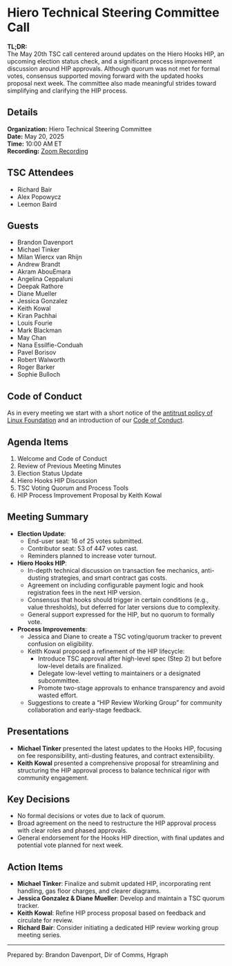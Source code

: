 # Hiero Technical Steering Committee Call

**TL;DR:**  
The May 20th TSC call centered around updates on the Hiero Hooks HIP, an upcoming election status check, and a significant process improvement discussion around HIP approvals. Although quorum was not met for formal votes, consensus supported moving forward with the updated hooks proposal next week. The committee also made meaningful strides toward simplifying and clarifying the HIP process.

## Details

**Organization:** Hiero Technical Steering Committee  
**Date:** May 20, 2025  
**Time:** 10:00 AM ET  
**Recording:** [Zoom Recording](https://zoom.us/rec/share/v5gQsPXuOASo1YBhK2nbAWQ9RPMiX1oLvGPfNhpsqVrUHe77EpN3Ukhi4YfQ3nTq.0ciKwwpuP_2-vOys)

## TSC Attendees

- Richard Bair  
- Alex Popowycz 
- Leemon Baird  

## Guests

- Brandon Davenport   
- Michael Tinker  
- Milan Wiercx van Rhijn  
- Andrew Brandt  
- Akram AbouEmara  
- Angelina Ceppaluni  
- Deepak Rathore  
- Diane Mueller  
- Jessica Gonzalez  
- Keith Kowal  
- Kiran Pachhai  
- Louis Fourie  
- Mark Blackman  
- May Chan  
- Nana Essilfie-Conduah  
- Pavel Borisov  
- Robert Walworth  
- Roger Barker  
- Sophie Bulloch

## Code of Conduct

As in every meeting we start with a short notice of the [antitrust policy of Linux Foundation](https://www.linuxfoundation.org/legal/antitrust-policy) and an introduction of our [Code of Conduct](https://www.lfdecentralizedtrust.org/code-of-conduct).

## Agenda Items

1. Welcome and Code of Conduct
2. Review of Previous Meeting Minutes
3. Election Status Update
4. Hiero Hooks HIP Discussion
5. TSC Voting Quorum and Process Tools
6. HIP Process Improvement Proposal by Keith Kowal

## Meeting Summary

- **Election Update**:
  - End-user seat: 16 of 25 votes submitted.
  - Contributor seat: 53 of 447 votes cast.
  - Reminders planned to increase voter turnout.
- **Hiero Hooks HIP**:
  - In-depth technical discussion on transaction fee mechanics, anti-dusting strategies, and smart contract gas costs.
  - Agreement on including configurable payment logic and hook registration fees in the next HIP version.
  - Consensus that hooks should trigger in certain conditions (e.g., value thresholds), but deferred for later versions due to complexity.
  - General support expressed for the HIP, but no quorum to formally vote.
- **Process Improvements**:
  - Jessica and Diane to create a TSC voting/quorum tracker to prevent confusion on eligibility.
  - Keith Kowal proposed a refinement of the HIP lifecycle:
    - Introduce TSC approval after high-level spec (Step 2) but before low-level details are finalized.
    - Delegate low-level vetting to maintainers or a designated subcommittee.
    - Promote two-stage approvals to enhance transparency and avoid wasted effort.
  - Suggestions to create a “HIP Review Working Group” for community collaboration and early-stage feedback.

## Presentations

- **Michael Tinker** presented the latest updates to the Hooks HIP, focusing on fee responsibility, anti-dusting features, and contract extensibility.
- **Keith Kowal** presented a comprehensive proposal for streamlining and structuring the HIP approval process to balance technical rigor with community engagement.

## Key Decisions

- No formal decisions or votes due to lack of quorum.
- Broad agreement on the need to restructure the HIP approval process with clear roles and phased approvals.
- General endorsement for the Hooks HIP direction, with final updates and potential vote planned for next week.

## Action Items

- **Michael Tinker**: Finalize and submit updated HIP, incorporating rent handling, gas floor charges, and clearer diagrams.
- **Jessica Gonzalez & Diane Mueller**: Develop and maintain a TSC quorum tracker.
- **Keith Kowal**: Refine HIP process proposal based on feedback and circulate for review.
- **Richard Bair**: Consider initiating a dedicated HIP review working group meeting series.

---

Prepared by: Brandon Davenport, Dir of Comms, Hgraph